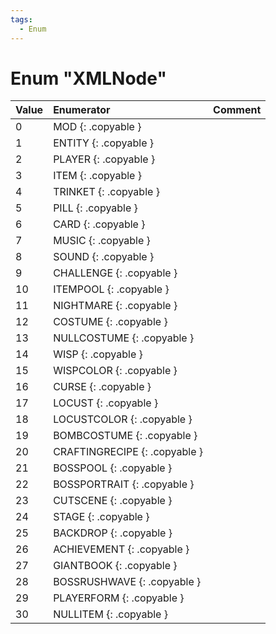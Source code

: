 ```yaml
---
tags:
  - Enum
---
```

# Enum "XMLNode"
|Value|Enumerator|Comment|
|:--|:--|:--|
|0 |MOD {: .copyable } |  |
|1 |ENTITY {: .copyable } |  |
|2 |PLAYER {: .copyable } |  |
|3 |ITEM {: .copyable } |  |
|4 |TRINKET {: .copyable } |  |
|5 |PILL {: .copyable } |  |
|6 |CARD {: .copyable } |  |
|7 |MUSIC {: .copyable } |  |
|8 |SOUND {: .copyable } |  |
|9 |CHALLENGE {: .copyable } |  |
|10 |ITEMPOOL {: .copyable } |  |
|11 |NIGHTMARE {: .copyable } |  |
|12 |COSTUME {: .copyable } |  |
|13 |NULLCOSTUME {: .copyable } |  |
|14 |WISP {: .copyable } |  |
|15 |WISPCOLOR {: .copyable } |  |
|16 |CURSE {: .copyable } |  |
|17 |LOCUST {: .copyable } |  |
|18 |LOCUSTCOLOR {: .copyable } |  |
|19 |BOMBCOSTUME {: .copyable } |  |
|20 |CRAFTINGRECIPE {: .copyable } |  |
|21 |BOSSPOOL {: .copyable } |  |
|22 |BOSSPORTRAIT {: .copyable } |  |
|23 |CUTSCENE {: .copyable } |  |
|24 |STAGE {: .copyable } |  |
|25 |BACKDROP {: .copyable } |  |
|26 |ACHIEVEMENT {: .copyable } |  |
|27 |GIANTBOOK {: .copyable } |  |
|28 |BOSSRUSHWAVE {: .copyable } |  |
|29 |PLAYERFORM {: .copyable } |  |
|30 |NULLITEM {: .copyable } |  |
